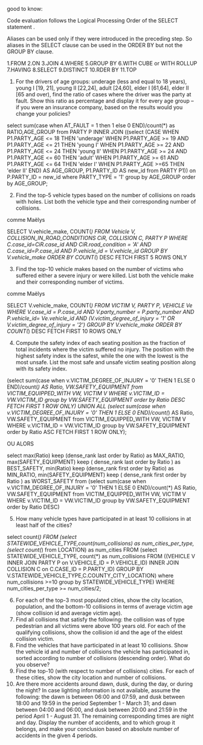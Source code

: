 good to know:

Code evaluation follows the Logical Processing Order of the SELECT statement .

Aliases can be used only if they were introduced in the preceding step. So aliases in the SELECT clause can be used in the ORDER BY but not the GROUP BY clause.

1.FROM
2.ON
3.JOIN
4.WHERE
5.GROUP BY
6.WITH CUBE or WITH ROLLUP
7.HAVING
8.SELECT
9.DISTINCT
10.RDER BY
11.TOP


1. For the drivers of age groups: underage (less and equal to 18 years), young I [19, 21], young II [22,24],
adult [24,60], elder I [61,64], elder II [65 and over), find the ratio of cases where the driver was the party
at fault. Show this ratio as percentage and display it for every age group – if you were an insurance
company, based on the results would you change your policies?


select  sum(case when AT_FAULT = 1 then 1 else 0 END)/count(*) as RATIO,AGE_GROUP
from PARTY P
INNER JOIN  ((select (CASE
WHEN P1.PARTY_AGE <= 18
THEN 'underage'
WHEN P1.PARTY_AGE >= 19 AND P1.PARTY_AGE <= 21
THEN 'young I'
WHEN P1.PARTY_AGE >= 22 AND P1.PARTY_AGE <= 24
THEN 'young II'
WHEN P1.PARTY_AGE >= 24 AND P1.PARTY_AGE <= 60
THEN 'adult'
WHEN P1.PARTY_AGE >= 61 AND P1.PARTY_AGE <= 64
THEN 'elder I'
WHEN P1.PARTY_AGE >=65
THEN 'elder II'
END) AS AGE_GROUP, P1.PARTY_ID AS new_id
from PARTY P1))  on P.PARTY_ID = new_id
where PARTY_TYPE = '1'
group by AGE_GROUP
order by AGE_GROUP;



2. Find the top-5 vehicle types based on the number of collisions on roads with holes. List both the vehicle
type and their corresponding number of collisions.

comme Maëlys

SELECT V.vehicle_make, COUNT(*)
FROM Vehicle V, COLLISION_IN_ROAD_CONDITIONS CiR, COLLISION C, PARTY P
WHERE C.case_id=CiR.case_id AND CiR.road_condition = 'A' AND C.case_id=P.case_id AND P.vehicle_id = V.vehicle_id
GROUP BY V.vehicle_make
ORDER BY COUNT(*) DESC
FETCH FIRST 5 ROWS ONLY

3. Find the top-10 vehicle makes based on the number of victims who suffered either a severe injury or
were killed. List both the vehicle make and their corresponding number of victims.

comme Maëlys

SELECT V.vehicle_make, COUNT(*)
FROM VICTIM V, PARTY P, VEHICLE Ve
WHERE V.case_id = P.case_id AND V.party_number = P.party_number AND P.vehicle_id= Ve.vehicle_id AND (V.victim_degree_of_injury = '1' OR V.victim_degree_of_injury = '2')
GROUP BY V.vehicle_make
ORDER BY COUNT(*) DESC
FETCH FIRST 10 ROWS ONLY


4. Compute the safety index of each seating position as the fraction of total incidents where the victim
suffered no injury. The position with the highest safety index is the safest, while the one with the lowest
is the most unsafe. List the most safe and unsafe victim seating position along with its safety index.

(select sum(case when v.VICTIM_DEGREE_OF_INJURY = '0' THEN 1 ELSE 0 END)/count(*) AS Ratio, VW.SAFETY_EQUIPMENT
from VICTIM_EQUIPPED_WITH VW, VICTIM V
WHERE v.VICTIM_ID = VW.VICTIM_ID
group by VW.SAFETY_EQUIPMENT
order by Ratio DESC
FETCH FIRST 1 ROW ONLY)
UNION ALL
(select sum(case when v.VICTIM_DEGREE_OF_INJURY = '0' THEN 1 ELSE 0 END)/count(*) AS Ratio, VW.SAFETY_EQUIPMENT
from VICTIM_EQUIPPED_WITH VW, VICTIM V
WHERE v.VICTIM_ID = VW.VICTIM_ID
group by VW.SAFETY_EQUIPMENT
order by Ratio ASC
FETCH FIRST 1 ROW ONLY);


OU ALORS

select
max(Ratio) keep (dense_rank last order by Ratio) as MAX_RATIO,
max(SAFETY_EQUIPMENT) keep ( dense_rank last order by Ratio ) as BEST_SAFETY,
min(Ratio) keep (dense_rank first order by Ratio) as MIN_RATIO,
min(SAFETY_EQUIPMENT) keep ( dense_rank first order by Ratio ) as WORST_SAFETY
from (select sum(case when v.VICTIM_DEGREE_OF_INJURY = '0' THEN 1 ELSE 0 END)/count(*) AS Ratio, VW.SAFETY_EQUIPMENT
from VICTIM_EQUIPPED_WITH VW, VICTIM V
WHERE v.VICTIM_ID = VW.VICTIM_ID
group by VW.SAFETY_EQUIPMENT
order by Ratio DESC)




5. How many vehicle types have participated in at least 10 collisions in at least half of the cities?

select count(*) FROM
    (select STATEWIDE_VEHICLE_TYPE,count(num_collisions) as num_cities_per_type, (select count(*) from LOCATION) as num_cities
    FROM
            (select STATEWIDE_VEHICLE_TYPE, count(*) as num_collisions
            FROM ((VEHICLE V INNER JOIN PARTY P on V.VEHICLE_ID = P.VEHICLE_ID) INNER JOIN COLLISION C on C.CASE_ID = P.PARTY_ID)
            GROUP BY V.STATEWIDE_VEHICLE_TYPE,C.COUNTY_CITY_LOCATION)
    where num_collisions >=10
    group by STATEWIDE_VEHICLE_TYPE)
WHERE num_cities_per_type >= num_cities/2;


6. For each of the top-3 most populated cities, show the city location, population, and the bottom-10
collisions in terms of average victim age (show collision id and average victim age).
7. Find all collisions that satisfy the following: the collision was of type pedestrian and all victims were above
100 years old. For each of the qualifying collisions, show the collision id and the age of the eldest collision
victim.
8. Find the vehicles that have participated in at least 10 collisions. Show the vehicle id and number of
collisions the vehicle has participated in, sorted according to number of collisions (descending order).
What do you observe?
9. Find the top-10 (with respect to number of collisions) cities. For each of these cities, show the city
location and number of collisions.
10. Are there more accidents around dawn, dusk, during the day, or during the night? In case lighting
information is not available, assume the following: the dawn is between 06:00 and 07:59, and dusk
between 18:00 and 19:59 in the period September 1 - March 31; and dawn between 04:00 and 06:00,
and dusk between 20:00 and 21:59 in the period April 1 - August 31. The remaining corresponding times
are night and day. Display the number of accidents, and to which group it belongs, and make your
conclusion based on absolute number of accidents in the given 4 periods.